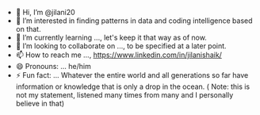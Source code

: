 - 👋 Hi, I’m @jilani20
- 👀 I’m interested in finding patterns in data and coding intelligence based on that.
- 🌱 I’m currently learning ..., let's keep it that way as of now.
- 💞️ I’m looking to collaborate on ..., to be specified at a later point.
- 📫 How to reach me ..., https://www.linkedin.com/in/jilanishaik/
- 😄 Pronouns: ... he/him
- ⚡ Fun fact: ... Whatever the entire world and all generations so far have information or knowledge that is only a drop in the ocean. ( Note: this is not my statement, listened many times from many and I personally believe in that)

<!---
jilani20/jilani20 is a ✨ special ✨ repository because its `README.md` (this file) appears on your GitHub profile.
You can click the Preview link to take a look at your changes.
--->
